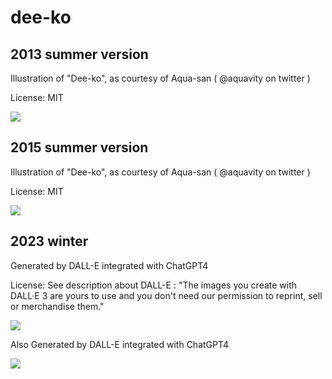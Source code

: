 # dee-ko


## 2013 summer version

Illustration of "Dee-ko", as courtesy of Aqua-san ( @aquavity on twitter )

License: MIT

<img src="https://raw.github.com/w-dee/dee-ko/master/dee-ko-2013-summer-thumb.jpg">

## 2015 summer version

Illustration of "Dee-ko", as courtesy of Aqua-san ( @aquavity on twitter )

License: MIT

<img src="https://raw.github.com/w-dee/dee-ko/master/dee-ko-2015-summer-thumb.jpg">


## 2023 winter

Generated by DALL-E integrated with ChatGPT4

License: See description about DALL-E : "The images you create with DALL·E 3 are yours to use and you don't need our permission to reprint, sell or merchandise them."

<img src="https://raw.github.com/w-dee/dee-ko/master/deeko-2023-11-20-nap.jpg">

Also Generated by DALL-E integrated with ChatGPT4

<img src="https://raw.github.com/w-dee/dee-ko/master/deeko-2023-11-22-gomen-nasai.jpg">
